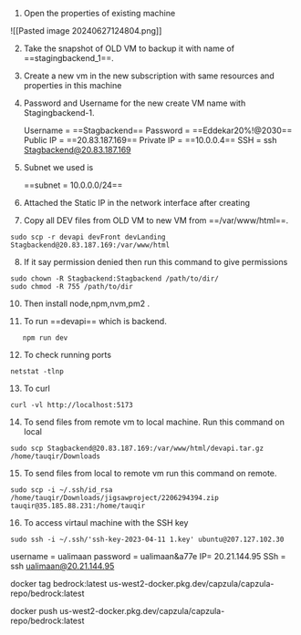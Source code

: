 
1. Open the properties of existing machine

![[Pasted image 20240627124804.png]]

2. Take the snapshot of OLD VM to backup it with name of ==stagingbackend_1==.

3. Create a new vm in the new subscription with same resources and properties in this machine

4. Password and Username for the new create VM name with Stagingbackend-1.

   Username = ==Stagbackend==
   Password = ==Eddekar20%!@2030==
   Public IP = ==20.83.187.169==
   Private IP = ==10.0.0.4==
   SSH = ssh Stagbackend@20.83.187.169
   
   
5.  Subnet we used is

     ==subnet = 10.0.0.0/24==
     
6. Attached the Static IP in the network interface after creating 

7. Copy all DEV files from OLD VM to new VM from ==/var/www/html==.

```
sudo scp -r devapi devFront devLanding Stagbackend@20.83.187.169:/var/www/html
```

8. If it say permission denied then run this command to give permissions

```
sudo chown -R Stagbackend:Stagbackend /path/to/dir/
sudo chmod -R 755 /path/to/dir

```

10. Then install node,npm,nvm,pm2 .

11. To run ==devapi== which is backend.

```
   npm run dev
```

12. To check running ports
```
netstat -tlnp
```
13. To curl
```
curl -vl http://localhost:5173
```

14. To send files from remote vm to local machine. Run this command on local

```
sudo scp Stagbackend@20.83.187.169:/var/www/html/devapi.tar.gz /home/tauqir/Downloads
```

15. To send files from local to remote vm run this command on remote.

```
sudo scp -i ~/.ssh/id_rsa /home/tauqir/Downloads/jigsawproject/2206294394.zip
tauqir@35.185.88.231:/home/tauqir
```

16. To access virtaul machine with the SSH key

```
sudo ssh -i ~/.ssh/'ssh-key-2023-04-11 1.key' ubuntu@207.127.102.30
```
username = ualimaan
password = ualimaan&a77e 
IP= 20.21.144.95
SSh = ssh ualimaan@20.21.144.95


docker tag bedrock:latest us-west2-docker.pkg.dev/capzula/capzula-repo/bedrock:latest

docker push us-west2-docker.pkg.dev/capzula/capzula-repo/bedrock:latest

